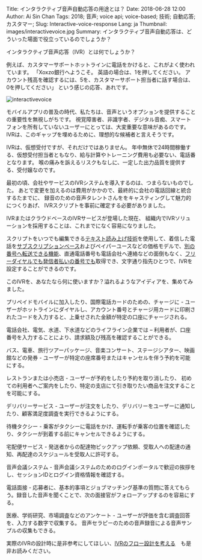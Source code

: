 Title: インタラクティブ音声自動応答の用途とは？
Date: 2018-06-28 12:00
Author: Ai Sin Chan
Tags: 2018; 音声; voice api; voice-based; 技術; 自動応答; カスタマー;
Slug: Interactive-voice-response 
Lang: ja
Thumbnail: images/interactivevoice.jpg
Summary: インタラクティブ音声自動応答は、どういった場面で役立っているのでしょうか？


インタラクティブ音声応答（IVR）とは何でしょうか？

例えば、カスタマーサポートホットラインに電話をかけると、これがよく使われています。
「Xoxzo銀行へようこそ。 英語の場合は、1を押してください。 
アカウント残高を確認するには、5を、カスタマーサポート担当者に話す場合は、0を押してください」
という感じの応答、あれです。

![interactivevoice](/images/interactivevoice.jpg)

モバイルアプリの普及の時代、私たちは、音声というオプションを提供することの重要性を無視しがちです。
視覚障害者、非識字者、デジタル音痴、スマートフォンを所有していないユーザーにとっては、大変重要な意味があるのです。 
IVRは、このギャップを埋めるために、理想的な候補者と言えそうです。

IVRは、仮想受付ですが、それだけではありません。
年中無休で24時間稼働する、仮想受付担当者ともなり、給与計算やトレーニング費用も必要ない、電話番となります。
喉の痛みを訴えるリスクもなしに、一定した出力品質を提供する、受付嬢なのです。

最初の頃、会社やサービスのIVRシステムを導入するのは、つまらないものでした。 
あとで変更を加えるのは費用がかかので、最終的に会社の電話回線と統合するたまでに、
録音のための音声タレントさんををキャスティングして魅力的につくりあげ、
IVRスクリプトを事前に確定する必要がありました。

IVRまたはクラウドベースのIVRサービスが登場した現在、
組織内でIVRソリューションを採用することは、これまでになく容易になりました。

スクリプトをいつでも編集できる[テキスト読み上げ技術](https://www.xoxzo.com/ja/about/utilities-api/)を使用して、着信した電話を[サブスクリプションベース](https://www.xoxzo.com/ja/about/pricing/#din)およびペイパーユースなどの価格モデルで、[別の番号へ転送できる機能](https://blog.xoxzo.com/ja/2017/07/13/dialinnumbers-tutorial/)、直通電話番号も電話会社へ連絡などの面倒もなく、[フリーダイヤルでも発信者払いの番号でも](https://www.xoxzo.com/eja/about/dial-in-api/)取得でき、文字通り指先ひとつで、IVRを設定することができるのです。

このIVRを、あなたなら何に使いますか？溢れるようなアイディアを、集めてみました。

プリペイドモバイルに加入したり、国際電話カードのための、チャージに - ユーザーがホットラインにダイヤルし、アカウント番号とチャージ用カードに印刷されたコードを入力すると、上乗せされた金額が特定の口座にチャージされる。

電話会社、電気、水道、下水道などのライフライン企業では – 
利用者が、口座番号を入力することにより、請求額及び残高を確認することができる。 

バス、電車、旅行ツアーパッケージ、音楽コンサート、ステージシアター、映画館などの発券 - 
ユーザーが特定の座席番号またはキャンセルを伴う予約を可能にする。

レストランまたは小売店 - ユーザーが予約をしたり予約を取り消したり、
初めての利用者へご案内をしたり、特定の支店にて引き取りたい商品を注文することを可能にする。

デリバリーサービス - ユーザーが注文をしたり、デリバリーをユーザーに通知したり、顧客満足度調査を実行できるようにする。

待機タクシー - 乗客がタクシーに電話をかけ、運転手が乗客の位置を確認したり、タクシーが到着する前にキャンセルできるようにする。

宅配便サービス - 発送者からの配達物ピックアップ依頼、受取人への配達の通知、再配達のスケジュールを受取人に許可する。

音声会議システム - 音声会議システムのためのログインポータルで歓迎の挨拶をし、セッションIDとログイン資格情報を確認する。

電話面接 - 応募者に、基本的事項とジョブマッチング基準の質問に答えてもらう。録音した音声を聞くことで、次の面接官がフォローアップするのを容易にする。

医療、学術研究、市場調査などのアンケート - ユーザーが評価を含む調査回答を、入力する数字で収集する。 
音声セラピーのための音声録音による音声サンプルの収集もできる。

実際のIVRの設計時に是非参考にしてほしい、[IVRのフロー設計を考える](https://blog.xoxzo.com/en/2018/05/23/ivrflow/)　も是非お読みください。
